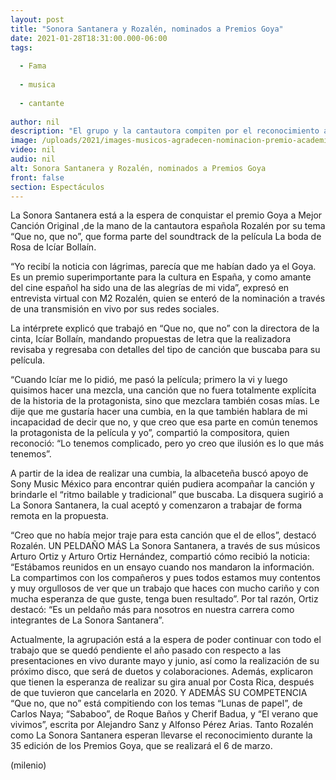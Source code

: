 ```yaml
---
layout: post
title: "Sonora Santanera y Rozalén, nominados a Premios Goya"
date: 2021-01-28T18:31:00.000-06:00
tags:
  
  - Fama
  
  - musica
  
  - cantante
  
author: nil
description: "El grupo y la cantautora compiten por el reconocimiento a Mejor Canción Original, al ponerle ritmo a la cinta “La boda de Rosa” con “Que no que no”. "
image: /uploads/2021/images-musicos-agradecen-nominacion-premio-academia.jpg
video: nil
audio: nil
alt: Sonora Santanera y Rozalén, nominados a Premios Goya
front: false
section: Espectáculos
---
```


La Sonora Santanera está a la espera de conquistar el premio Goya a Mejor Canción Original ,de la mano de la cantautora española Rozalén por su tema “Que no, que no”, que forma parte del soundtrack de la película La boda de Rosa de Icíar Bollaín.

“Yo recibí la noticia con lágrimas, parecía que me habían dado ya el Goya. Es un premio superimportante para la cultura en España, y como amante del cine español ha sido una de las alegrías de mi vida”, expresó en entrevista virtual con M2 Rozalén, quien se enteró de la nominación a través de una transmisión en vivo por sus redes sociales. 

La intérprete explicó que trabajó en “Que no, que no” con la directora de la cinta, Icíar Bollaín, mandando propuestas de letra que la realizadora revisaba y regresaba con detalles del tipo de canción que buscaba para su película. 

“Cuando Icíar me lo pidió, me pasó la película; primero la vi y luego quisimos hacer una mezcla, una canción que no fuera totalmente explícita de la historia de la protagonista, sino que mezclara también cosas mías. Le dije que me gustaría hacer una cumbia, en la que también hablara de mi incapacidad de decir que no, y que creo que esa parte en común tenemos la protagonista de la película y yo”, compartió la compositora, quien reconoció: “Lo tenemos complicado, pero yo creo que ilusión es lo que más tenemos”. 

A partir de la idea de realizar una cumbia, la albaceteña buscó apoyo de Sony Music México para encontrar quién pudiera acompañar la canción y brindarle el “ritmo bailable y tradicional” que buscaba. La disquera sugirió a La Sonora Santanera, la cual aceptó y comenzaron a trabajar de forma remota en la propuesta. 

“Creo que no había mejor traje para esta canción que el de ellos”, destacó Rozalén. 
UN PELDAÑO MÁS 
La Sonora Santanera, a través de sus músicos Arturo Ortiz y Arturo Ortiz Hernández, compartió cómo recibió la noticia: “Estábamos reunidos en un ensayo cuando nos mandaron la información. La compartimos con los compañeros y pues todos estamos muy contentos y muy orgullosos de ver que un trabajo que haces con mucho cariño y con mucha esperanza de que guste, tenga buen resultado”. 
Por tal razón, Ortiz destacó: “Es un peldaño más para nosotros en nuestra carrera como integrantes de La Sonora Santanera”. 

Actualmente, la agrupación está a la espera de poder continuar con todo el trabajo que se quedó pendiente el año pasado con respecto a las presentaciones en vivo durante mayo y junio, así como la realización de su próximo disco, que será de duetos y colaboraciones. Además, explicaron que tienen la esperanza de realizar su gira anual por Costa Rica, después de que tuvieron que cancelarla en 2020. 
Y ADEMÁS 
SU COMPETENCIA 
“Que no, que no” está compitiendo con los temas “Lunas de papel”, de Carlos Naya; “Sababoo”, de Roque Baños y Cherif Badua, y “El verano que vivimos”, escrita por Alejandro Sanz y Alfonso Pérez Arias. 
Tanto Rozalén como La Sonora Santanera esperan llevarse el reconocimiento durante la 35 edición de los Premios Goya, que se realizará el 6 de marzo. 

(milenio)